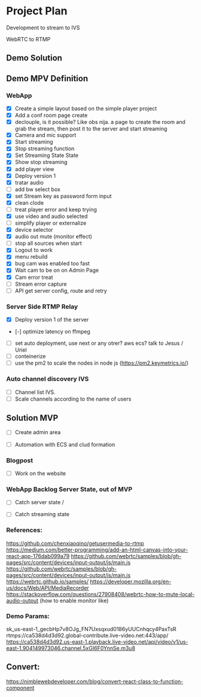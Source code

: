 # Project Plan
Development to stream to IVS

WebRTC to RTMP
## Demo Solution
## Demo MPV Definition
### WebApp
- [X] Create a simple layout based on the simple player project
- [X] Add a conf room page create
- [X] declouple, is it possible?
    Like obs nija. a page to create the room and grab the stream, then post it to the server and start streaming
- [X] Camera and mic support
- [x] Start streaming 
- [X] Stop streaming function
- [X] Set Streaming State State
- [X] Show stop streaming
- [X] add player view
- [X] Deploy version 1 
- [X] tratar audio
- [ ] add bw select box
- [X] set Stream key as password form input
- [X] clean clode
- [ ] treat player error and keep trying
- [X] use video and audio selected
- [ ] simplify player or externalize 
- [X] device selector
- [X] audio out mute (monitor effect)
- [ ] stop all sources when start
- [X] Logout to work
- [X] menu rebuild
- [X] bug cam was enabled too fast
- [X] Wait cam to be on on Admin Page
- [X] Cam error treat
- [ ] Stream error capture
- [ ] API get server config, route and retry

### Server Side RTMP Relay
- [X] Deploy version 1 of the server
- [-] optimize latency on ffmpeg
- [ ] set auto deployment, use next or any otrer? aws ecs? talk to Jesus / Uriel
- [ ] conteinerize
- [ ] use the pm2 to scale the nodes in node js  (https://pm2.keymetrics.io/)

### Auto channel discovery IVS
- [ ] Channel list IVS.
- [ ] Scale channels according to the name of users

## Solution MVP
- [ ] Create admin area
- [ ] Automation with ECS and clud formation


### Blogpost
- [ ] Work on the website 

### WebApp Backlog Server State, out of MVP
- [ ] Catch server state / 
- [ ] Catch streaming state



### References:

https://github.com/chenxiaoqino/getusermedia-to-rtmp
https://medium.com/better-programming/add-an-html-canvas-into-your-react-app-176dab099a79
https://github.com/webrtc/samples/blob/gh-pages/src/content/devices/input-output/js/main.js
https://github.com/webrtc/samples/blob/gh-pages/src/content/devices/input-output/js/main.js
https://webrtc.github.io/samples/
https://developer.mozilla.org/en-us/docs/Web/API/MediaRecorder
https://stackoverflow.com/questions/27908408/webrtc-how-to-mute-local-audio-output (how to enable monitor like)

### Demo Params:
sk_us-east-1_gecbHp7v8OJg_FN7Uxsqxud0186yUUCnhqcy4PaxTsR
rtmps://ca538d4d3d92.global-contribute.live-video.net:443/app/
https://ca538d4d3d92.us-east-1.playback.live-video.net/api/video/v1/us-east-1.904149973046.channel.5xGI6F0YnnSe.m3u8

## Convert:
https://nimblewebdeveloper.com/blog/convert-react-class-to-function-component